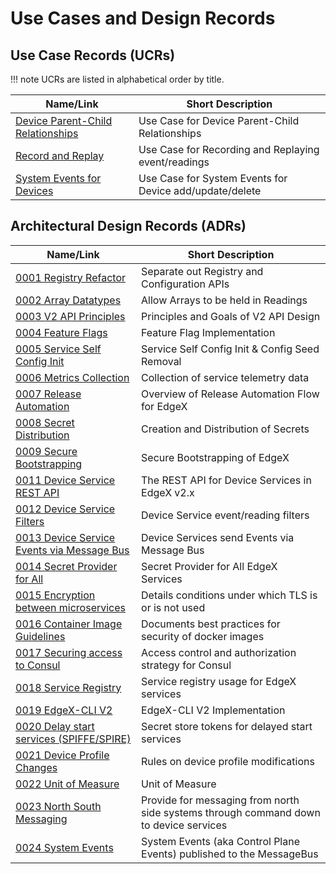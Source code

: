 # Use Cases and Design Records

## Use Case Records (UCRs)

!!! note 
    UCRs are listed in alphabetical order by title.

| Name/Link                                                                 | Short Description                                             |
|---------------------------------------------------------------------------|---------------------------------------------------------------|
| [Device Parent-Child Relationships](./ucr/Device-Parent-Child-Relationships.md) | Use Case for Device Parent-Child Relationships |
| [Record and Replay](./ucr/Record-and-Replay.md)    | Use Case for Recording and Replaying event/readings     |
| [System Events for Devices](./ucr/System-Events-for-Devices.md) | Use Case for System Events for Device add/update/delete |

## Architectural Design Records (ADRs)

| Name/Link                                                    | Short Description                                            |
| ------------------------------------------------------------ | ------------------------------------------------------------ |
| [0001 Registry Refactor](./adr/0001-Registy-Refactor.md)     | Separate out Registry and Configuration APIs                 |
| [0002 Array Datatypes](./adr/device-service/0002-Array-Datatypes.md) | Allow Arrays to be held in Readings                          |
| [0003 V2 API Principles](./adr/core/0003-V2-API-Principles.md) | Principles and Goals of V2 API Design                        |
| [0004 Feature Flags](./adr/0004-Feature-Flags.md)            | Feature Flag Implementation                                  |
| [0005 Service Self Config Init](./adr/0005-Service-Self-Config.md) | Service Self Config Init & Config Seed Removal               |
| [0006 Metrics Collection](./adr/0006-Metrics-Collection.md)  | Collection of service telemetry data                         |
| [0007 Release Automation](./adr/devops/0007-Release-Automation.md) | Overview of Release Automation Flow for EdgeX                |
| [0008 Secret Distribution](./adr/security/0008-Secret-Creation-and-Distribution.md) | Creation and Distribution of Secrets                         |
| [0009 Secure Bootstrapping](./adr/security/0009-Secure-Bootstrapping.md) | Secure Bootstrapping of EdgeX                                |
| [0011 Device Service REST API](./adr/device-service/0011-DeviceService-Rest-API.md) | The REST API for Device Services in EdgeX v2.x               |
| [0012 Device Service Filters](./adr/device-service/0012-DeviceService-Filters.md) | Device Service event/reading filters                         |
| [0013 Device Service Events via Message Bus](./adr/013-Device-Service-Events-Message-Bus.md) | Device Services send Events via Message Bus                  |
| [0014 Secret Provider for All](./adr/014-Secret-Provider-For-All.md) | Secret Provider for All EdgeX Services                       |
| [0015 Encryption between microservices](./adr/security/0015-in-cluster-tls.md) | Details conditions under which TLS is or is not used         |
| [0016 Container Image Guidelines](./adr/security/0016-docker-image-guidelines.md) | Documents best practices for security of docker images       |
| [0017 Securing access to Consul](./adr/security/0017-consul-security.md) | Access control and authorization strategy for Consul         |
| [0018 Service Registry](./adr/0018-Service-Registry.md)      | Service registry usage for EdgeX services                    |
| [0019 EdgeX-CLI V2](./adr/core/0019-EdgeX-CLI-V2.md)         | EdgeX-CLI V2 Implementation                                  |
| [0020 Delay start services (SPIFFE/SPIRE)](./adr/security/0020-spiffe.md) | Secret store tokens for delayed start services               |
| [0021 Device Profile Changes](./adr/core/0021-Device-Profile-Changes.md) | Rules on device profile modifications                        |
| [0022 Unit of Measure](./adr/core/0022-UoM.md)               | Unit of Measure                                              |
| [0023 North South Messaging](./adr/0023-North-South-Messaging.md) | Provide for messaging from north side systems through command down to device services |
| [0024 System Events](./adr/0024-system-events.md)            | System Events (aka Control Plane Events) published to the MessageBus |

